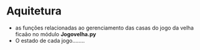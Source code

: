# Aquitetura 
* as funções relacionadas ao gerenciamento das casas do jogo da velha ficaão no módulo **Jogovelha.py**
* O estado de cada jogo........
